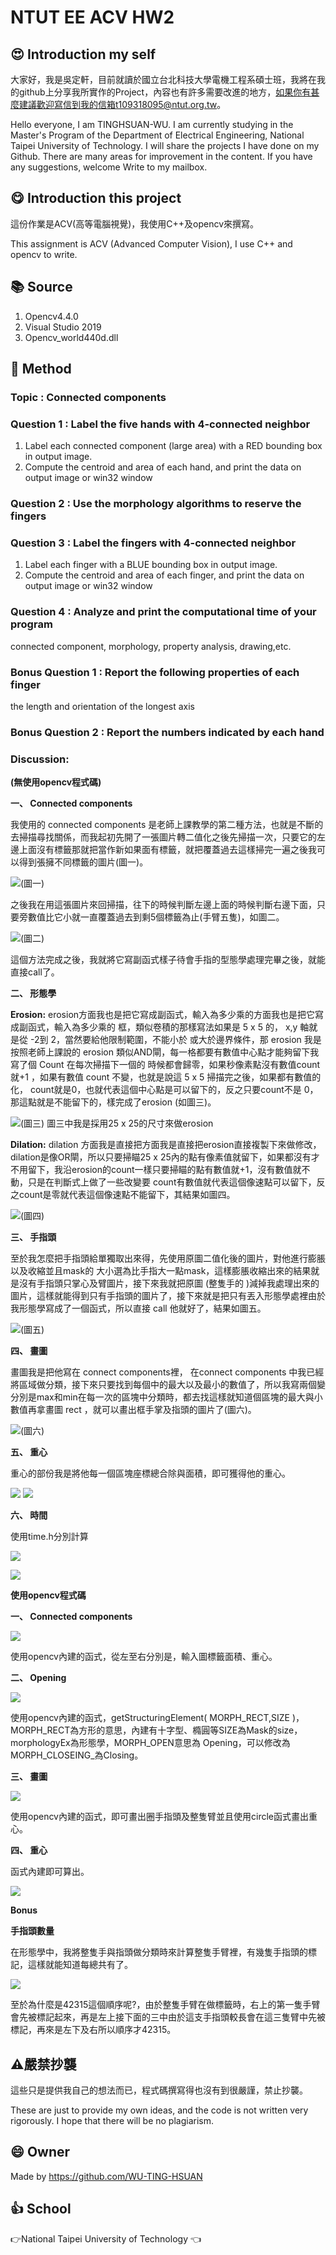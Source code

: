 # NTUT EE ACV HW2
## :heart_eyes: Introduction my self
大家好，我是吳定軒，目前就讀於國立台北科技大學電機工程系碩士班，我將在我的github上分享我所實作的Project，內容也有許多需要改進的地方，如果你有甚麼建議歡迎寫信到我的信箱t109318095@ntut.org.tw。   

Hello everyone, I am TINGHSUAN-WU. I am currently studying in the Master's Program of the Department of Electrical Engineering, National Taipei University of Technology. I will share the projects I have done on my Github. There are many areas for improvement in the content. If you have any suggestions, welcome Write to my mailbox.

## :yum: Introduction this project
這份作業是ACV(高等電腦視覺)，我使用C++及opencv來撰寫。

This assignment is ACV (Advanced Computer Vision), I use C++ and opencv to write.

## :books: Source
1. Opencv4.4.0
2. Visual Studio 2019
3. Opencv_world440d.dll

## :book: Method
### Topic : Connected components
### Question 1 : Label the five hands with 4-connected neighbor
1. Label each connected component (large area) with a RED bounding box in output image.
2. Compute the centroid and area of each hand, and print the data on output image or win32 window

### Question 2 : Use the morphology algorithms to reserve the fingers

### Question 3 : Label the fingers with 4-connected neighbor
1. Label each finger with a BLUE bounding box in output image.
2. Compute the centroid and area of each finger, and print the data on output image or win32 window
### Question 4 : Analyze and print the computational time of your program
connected component, morphology, property analysis, drawing,etc.

### Bonus Question 1 : Report the following properties of each finger
the length and orientation of the longest axis

### Bonus Question 2 : Report the numbers indicated by each hand
### Discussion:
**(無使用opencv程式碼)**

**一、 Connected components**

我使用的 connected components 是老師上課教學的第二種方法，也就是不斷的去掃描尋找關係，而我起初先開了一張圖片轉二值化之後先掃描一次，只要它的左邊上面沒有標籤那就把當作新如果面有標籤，就把覆蓋過去這樣掃完一遍之後我可以得到張擁不同標籤的圖片(圖一)。

![](https://i.imgur.com/wKNoTUt.png)(圖一)

之後我在用這張圖片來回掃描，往下的時候判斷左邊上面的時候判斷右邊下面，只要旁數值比它小就一直覆蓋過去到剩5個標籤為止(手臂五隻)，如圖二。

![](https://i.imgur.com/2cJrwob.png)(圖二)

這個方法完成之後，我就將它寫副函式樣子待會手指的型態學處理完畢之後，就能直接call了。

**二、 形態學**

**Erosion:** erosion方面我也是把它寫成副函式，輸入為多少乘的方面我也是把它寫成副函式，輸入為多少乘的 框，類似卷積的那樣寫法如果是 5 x 5 的， x,y 軸就是從 -2到 2，當然要給他限制範圍，不能小於 或大於邊界條件，那 erosion 我是按照老師上課說的 erosion 類似AND閘，每一格都要有數值中心點才能夠留下我寫了個 Count 在每次掃描下一個的 時候都會歸零，如果秒像素點沒有數值count就+1 ，如果有數值 count 不變，也就是說這 5 x 5 掃描完之後，如果都有數值的 化， count就是0，也就代表這個中心點是可以留下的，反之只要count不是 0，那這點就是不能留下的，樣完成了erosion (如圖三)。

![](https://i.imgur.com/qJ3GwPw.png)(圖三)
圖三中我是採用25 x 25的尺寸來做erosion

**Dilation:** dilation 方面我是直接把方面我是直接把erosion直接複製下來做修改， dilation是像OR閘，所以只要掃瞄25 x 25內的點有像素值就留下，如果都沒有才不用留下，我沿erosion的count一樣只要掃瞄的點有數值就+1，沒有數值就不動，只是在判斷式上做了一些改變要 count有數值就代表這個像速點可以留下，反之count是零就代表這個像速點不能留下，其結果如圖四。

![](https://i.imgur.com/JMFbk97.png)(圖四)

**三、 手指頭**

至於我怎麼把手指頭給單獨取出來得，先使用原圖二值化後的圖片，對他進行膨脹以及收縮並且mask的 大小選為比手指大一點mask，這樣膨脹收縮出來的結果就是沒有手指頭只掌心及臂圖片，接下來我就把原圖 (整隻手的 )減掉我處理出來的圖片，這樣就能得到只有手指頭的圖片了，接下來就是把只有丟入形態學處裡由於我形態學寫成了一個函式，所以直接 call 他就好了，結果如圖五。

![](https://i.imgur.com/ExkvT8r.png)(圖五)




**四、 畫圖**

畫圖我是把他寫在 connect components裡， 在connect components 中我已經將區域做分類，接下來只要找到每個中的最大以及最小的數值了，所以我寫兩個變分別是max和min在每一次的區塊中分類時，都去找這樣就知道個區塊的最大與小數值再拿畫圖 rect ，就可以畫出框手掌及指頭的圖片了(圖六)。

![](https://i.imgur.com/TJ7P7Hd.png)(圖六)


**五、 重心**

重心的部份我是將他每一個區塊座標總合除與面積，即可獲得他的重心。

![](https://i.imgur.com/6Udn03g.png) ![](https://i.imgur.com/Tv9h8zm.png)

**六、 時間**

使用time.h分別計算

![](https://i.imgur.com/7qxtLVw.png)

![](https://i.imgur.com/ro2egNV.png)

**使用opencv程式碼**

**一、 Connected components**

![](https://i.imgur.com/lc2dWDv.png)

使用opencv內建的函式，從左至右分別是，輸入圖標籤面積、重心。

**二、 Opening**

![](https://i.imgur.com/zFy5dV9.png)

使用opencv內建的函式，getStructuringElement( MORPH_RECT,SIZE )，MORPH_RECT為方形的意思，內建有十字型、橢圓等SIZE為Mask的size，morphologyEx為形態學，MORPH_OPEN意思為 Opening，可以修改為MORPH_CLOSEING_為Closing。

**三、 畫圖**

![](https://i.imgur.com/9HCmm7V.png)

使用opencv內建的函式，即可畫出圈手指頭及整隻臂並且使用circle函式畫出重心。

**四、 重心**

函式內建即可算出。

![](https://i.imgur.com/XjfXK23.png)

**Bonus**

**手指頭數量**

在形態學中，我將整隻手與指頭做分類時來計算整隻手臂裡，有幾隻手指頭的標記，這樣就能知道每總共有了。

![](https://i.imgur.com/gRfNZIM.png)

至於為什麼是42315這個順序呢?，由於整隻手臂在做標籤時，右上的第一隻手臂會先被標記起來，再是左上接下面的三中由於這支手指頭較長會在這三隻臂中先被標記，再來是左下及右所以順序才42315。

## :warning:嚴禁抄襲
這些只是提供我自己的想法而已，程式碼撰寫得也沒有到很嚴謹，禁止抄襲。

These are just to provide my own ideas, and the code is not written very rigorously. I hope that there will be no plagiarism.

## :smile: Owner
Made by https://github.com/WU-TING-HSUAN

## :+1: School
:point_right:National Taipei University of Technology	:point_left:
